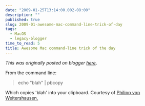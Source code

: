 ```yaml
---
date: "2009-01-25T13:14:00.002-08:00"
description: ""
published: true
slug: 2009-01-awesome-mac-command-line-trick-of-day
tags:
  - MacOS
  - legacy-blogger
time_to_read: 5
title: Awesome Mac command-line trick of the day
---
```


_This was originally posted on blogger [here](https://pydanny.blogspot.com/2009/01/awesome-mac-command-line-trick-of-day.html)_.

<span class="entry-content">From the command line:
</span><span class="entry-content"><blockquote>echo "blah" | pbcopy</blockquote></span><span class="entry-content">Which copies 'blah' into your clipboard. Courtesy of </span>[Philipp von Weitershausen.](https://worldcookery.com/)
